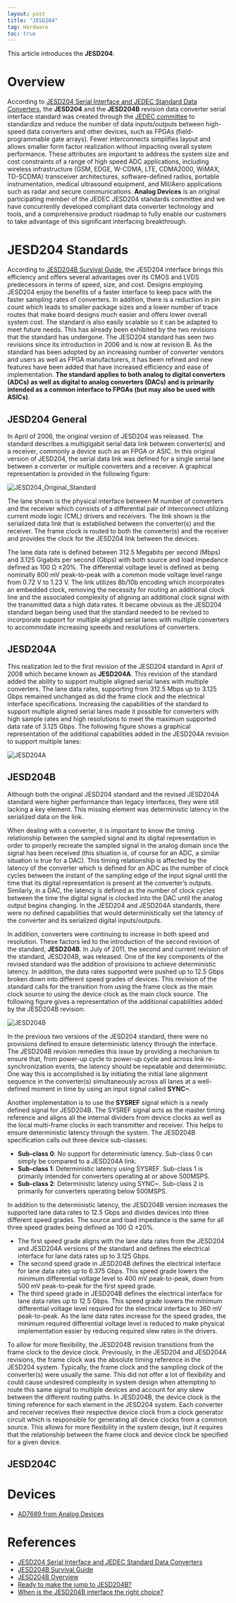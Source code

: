 ```yaml
---
layout: post
title: "JESD204"
tag: Hardware
toc: true
---
```


This article introduces the **JESD204**.

<!--more-->

# Overview

According to [JESD204 Serial Interface and JEDEC Standard Data Converters](http://www.analog.com/en/applications/landing-pages/001/jesd204-serial-interface-jedec-standard-data-converters.html), the **JESD204** and the **JESD204B** revision data converter serial interface standard was created through the [JEDEC committee](https://www.jedec.org/about-jedec) to standardize and reduce the number of data inputs/outputs between high-speed data converters and other devices, such as FPGAs (field-programmable gate arrays). Fewer interconnects simplifies layout and allows smaller form factor realization without impacting overall system performance. These attributes are important to address the system size and cost constraints of a range of high speed ADC applications, including wireless infrastructure (GSM, EDGE, W-CDMA, LTE, CDMA2000, WiMAX, TD-SCDMA) transceiver architectures, software-defined radios, portable instrumentation, medical ultrasound equipment, and Mil/Aero applications such as radar and secure communications. **Analog Devices** is an original participating member of the JEDEC JESD204 standards committee and we have concurrently developed compliant data converter technology and tools, and a comprehensive product roadmap to fully enable our customers to take advantage of this significant interfacing breakthrough.

# JESD204 Standards

According to [JESD204B Survival Guide](/docs/JESD204B_Survival_Guide.pdf), the JESD204 interface brings this efficiency and offers several advantages over its CMOS and LVDS predecessors in terms of speed, size, and cost. Designs employing JESD204 enjoy the benefits of a faster interface to keep pace with the faster sampling rates of converters. In addition, there is a reduction in pin count which leads to smaller package sizes and a lower number of trace routes that make board designs much easier and offers lower overall system cost. The standard is also easily scalable so it can be adapted to meet future needs. This has already been exhibited by the two revisions that the standard has undergone. The JESD204 standard has seen two revisions since its introduction in 2006 and is now at revision B. As the standard has been adopted by an increasing number of converter vendors and users as well as FPGA manufacturers, it has been refined and new features have been added that have increased efficiency and ease of implementation. **The standard applies to both analog to digital converters (ADCs) as well as digital to analog converters (DACs) and is primarily intended as a common interface to FPGAs (but may also be used with ASICs)**.

## JESD204 General

In April of 2006, the original version of JESD204 was released. The standard describes a multigigabit serial data link between converter(s) and a receiver, commonly a device such as an FPGA or ASIC. In this original version of JESD204, the serial data link was defined for a single serial lane between a converter or multiple converters and a receiver. A graphical representation is provided in the following figure:

![JESD204_Original_Standard](/assets/JESD204_Original_Standard.jpg)

The lane shown is the physical interface between M number of converters and the receiver which consists of a differential pair of interconnect utilizing current mode logic (CML) drivers and receivers. The link shown is the serialized data link that is established between the converter(s) and the receiver. The frame clock is routed to both the converter(s) and the receiver and provides the clock for the JESD204 link between the devices.

The lane data rate is defined between 312.5 Megabits per second (Mbps) and 3.125 Gigabits per second (Gbps) with both source and load impedance defined as 100 Ω ±20%. The differential voltage level is defined as being nominally 800 mV peak-to-peak with a common mode voltage level range from 0.72 V to 1.23 V. The link utilizes 8b/10b encoding which incorporates an embedded clock, removing the necessity for routing an additional clock line and the associated complexity of aligning an additional clock signal with the transmitted data a high data rates. It became obvious as the JESD204 standard began being used that the standard needed to be revised to incorporate support for multiple aligned serial lanes with multiple converters to accommodate increasing speeds and resolutions of converters.

## JESD204A

This realization led to the first revision of the JESD204 standard in April of 2008 which became known as **JESD204A**. This revision of the standard added the ability to support multiple aligned serial lanes with multiple converters. The lane data rates, supporting from 312.5 Mbps up to 3.125 Gbps remained unchanged as did the frame clock and the electrical interface specifications. Increasing the capabilities of the standard to support multiple aligned serial lanes made it possible for converters with high sample rates and high resolutions to meet the maximum supported data rate of 3.125 Gbps. The following figure shows a graphical representation of the additional capabilities added in the JESD204A revision to support multiple lanes:

![JESD204A](/assets/JESD204A.jpg)

## JESD204B

Although both the original JESD204 standard and the revised JESD204A standard were higher performance than legacy interfaces, they were still lacking a key element. This missing element was deterministic latency in the serialized data on the link.

When dealing with a converter, it is important to know the timing relationship between the sampled signal and its digital representation in order to properly recreate the sampled signal in the analog domain once the signal has been received (this situation is, of course for an ADC, a similar situation is true for a DAC). This timing relationship is affected by the latency of the converter which is defined for an ADC as the number of clock cycles between the instant of the sampling edge of the input signal until the time that its digital representation is present at the converter’s outputs. Similarly, in a DAC, the latency is defined as the number of clock cycles between the time the digital signal is clocked into the DAC until the analog output begins changing. In the JESD204 and JESD204A standards, there were no defined capabilities that would deterministically set the latency of the converter and its serialized digital inputs/outputs.

In addition, converters were continuing to increase in both speed and resolution. These factors led to the introduction of the second revision of the standard, **JESD204B**. In July of 2011, the second and current revision of the standard, JESD204B, was released. One of the key components of the revised standard was the addition of provisions to achieve deterministic latency. In addition, the data rates supported were pushed up to 12.5 Gbps broken down into different speed grades of devices. This revision of the standard calls for the transition from using the frame clock as the main clock source to using the device clock as the main clock source. The following figure gives a representation of the additional capabilities added by the JESD204B revision:

![JESD204B](/assets/JESD204B.jpg)

In the previous two versions of the JESD204 standard, there were no provisions defined to ensure deterministic latency through the interface. The JESD204B revision remedies this issue by providing a mechanism to ensure that, from power-up cycle to power-up cycle and across link re-synchronization events, the latency should be repeatable and deterministic. One way this is accomplished is by initiating the initial lane alignment sequence in the converter(s) simultaneously across all lanes at a well-defined moment in time by using an input signal called **SYNC~**.

Another implementation is to use the **SYSREF** signal which is a newly defined signal for JESD204B. The SYSREF signal acts as the master timing reference and aligns all the internal dividers from device clocks as well as the local multi-frame clocks in each transmitter and receiver. This helps to ensure deterministic latency through the system. The JESD204B specification calls out three device sub-classes:

* **Sub-class 0**: No support for deterministic latency. Sub-class 0 can simply be compared to a JESD204A link.
* **Sub-class 1**: Deterministic latency using SYSREF. Sub-class 1 is primarily intended for converters operating at or above 500MSPS.
* **Sub-class 2**: Deterministic latency using SYNC~. Sub-class 2 is primarily for converters operating below 500MSPS.

In addition to the deterministic latency, the JESD204B version increases the supported lane data rates to 12.5 Gbps and divides devices into three different speed grades. The source and load impedance is the same for all three speed grades being defined as 100 Ω ±20%.

* The first speed grade aligns with the lane data rates from the JESD204 and JESD204A versions of the standard and defines the electrical interface for lane data rates up to 3.125 Gbps.
* The second speed grade in JESD204B defines the electrical interface for lane data rates up to 6.375 Gbps. This speed grade lowers the minimum differential voltage level to 400 mV peak-to-peak, down from 500 mV peak-to-peak for the first speed grade.
* The third speed grade in JESD204B defines the electrical interface for lane data rates up to 12.5 Gbps. This speed grade lowers the minimum differential voltage level required for the electrical interface to 360 mV peak-to-peak. As the lane data rates increase for the speed grades, the minimum required differential voltage level is reduced to make physical implementation easier by reducing required slew rates in the drivers.

To allow for more flexibility, the JESD204B revision transitions from the frame clock to the device clock. Previously, in the JESD204 and JESD204A revisions, the frame clock was the absolute timing reference in the JESD204 system. Typically, the frame clock and the sampling clock of the converter(s) were usually the same. This did not offer a lot of flexibility and could cause undesired complexity in system design when attempting to route this same signal to multiple devices and account for any skew between the different routing paths. In JESD204B, the device clock is the timing reference for each element in the JESD204 system. Each converter and receiver receives their respective device clock from a clock generator circuit which is responsible for generating all device clocks from a common source. This allows for more flexibility in the system design, but it requires that the relationship between the frame clock and device clock be specified for a given device.

## JESD204C

# Devices

* [AD7689 from Analog Devices](/docs/AD7682_AD7689_cn.pdf)

# References

* [JESD204 Serial Interface and JEDEC Standard Data Converters](http://www.analog.com/en/applications/landing-pages/001/jesd204-serial-interface-jedec-standard-data-converters.html)
* [JESD204B Survival Guide](/docs/JESD204B_Survival_Guide.pdf)
* [JESD204B Overview](/docs/JESD204B_Overview.pdf)
* [Ready to make the jump to JESD204B?](/docs/Ready_to_make_the_jump_to_JESD204B.pdf)
* [When is the JESD204B interface the right choice?](/docs/When_is_the_JESD204B_interface_the_right_choice.pdf)

